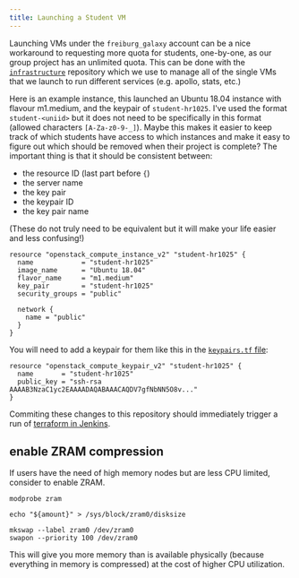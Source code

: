```yaml
---
title: Launching a Student VM
---
```


Launching VMs under the `freiburg_galaxy` account can be a nice workaround to requesting more quota for students, one-by-one, as our group project has an unlimited quota. This can be done with the [`infrastructure`](https://github.com/usegalaxy-eu/infrastructure) repository which we use to manage all of the single VMs that we launch to run different services (e.g. apollo, stats, etc.)

Here is an example instance, this launched an Ubuntu 18.04 instance with flavour m1.medium, and the keypair of `student-hr1025`. I've used the format `student-<uniid>` but it does not need to be specifically in this format (allowed characters `[A-Za-z0-9-_]`). Maybe this makes it easier to keep track of which students have access to which instances and make it easy to figure out which should be removed when their project is complete? The important thing is that it should be consistent between:

- the resource ID (last part before `{`)
- the server name
- the key pair
- the keypair ID
- the key pair name

(These do not truly need to be equivalent but it will make your life easier and less confusing!)


```hcl
resource "openstack_compute_instance_v2" "student-hr1025" {
  name            = "student-hr1025"
  image_name      = "Ubuntu 18.04"
  flavor_name     = "m1.medium"
  key_pair        = "student-hr1025"
  security_groups = "public"

  network {
    name = "public"
  }
}
```

You will need to add a keypair for them like this in the [`keypairs.tf` file](https://github.com/usegalaxy-eu/infrastructure/blob/master/keypairs.tf):

```hcl
resource "openstack_compute_keypair_v2" "student-hr1025" {
  name       = "student-hr1025"
  public_key = "ssh-rsa AAAAB3NzaC1yc2EAAAADAQABAAACAQDV7gfNbNN5O8v..."
}
```

Commiting these changes to this repository should immediately trigger a run of [terraform in Jenkins](https://build.galaxyproject.eu/job/usegalaxy-eu/job/infrastructure/).

## enable ZRAM compression

If users have the need of high memory nodes but are less CPU limited, consider to enable ZRAM.

```
modprobe zram

echo "${amount}" > /sys/block/zram0/disksize

mkswap --label zram0 /dev/zram0
swapon --priority 100 /dev/zram0
```

This will give you more memory than is available physically (because everything in memory is compressed) at the cost of higher CPU utilization.
